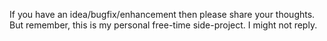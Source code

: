 If you have an idea/bugfix/enhancement then please share your thoughts. But remember, this is my personal free-time side-project. I might not reply.
